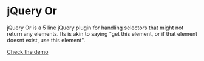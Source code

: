 # jQuery Or

jQuery Or is a 5 line jQuery plugin for handling selectors that might not return any elements.  Its is akin to saying "get this element, or if that element doesnt exist, use this element".

[Check the demo](http://byrichardpowell.github.com/Style-Select/)